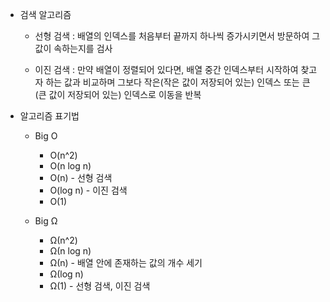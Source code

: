 * 검색 알고리즘
    * 선형 검색 : 배열의 인덱스를 처음부터 끝까지 하나씩 증가시키면서 방문하여 그 값이 속하는지를 검사
    
    * 이진 검색 : 만약 배열이 정렬되어 있다면, 배열 중간 인덱스부터 시작하여 찾고자 하는 값과 비교하며 그보다 작은(작은 값이 저장되어 있는) 인덱스 또는 큰 (큰 값이 저장되어 있는) 인덱스로 이동을 반복

* 알고리즘 표기법
    * Big O
        * O(n^2)
        * O(n log n)
        * O(n) - 선형 검색
        * O(log n) - 이진 검색
        * O(1)
    
    * Big Ω
        * Ω(n^2)
        * Ω(n log n)
        * Ω(n) - 배열 안에 존재하는 값의 개수 세기
        * Ω(log n)
        * Ω(1) - 선형 검색, 이진 검색